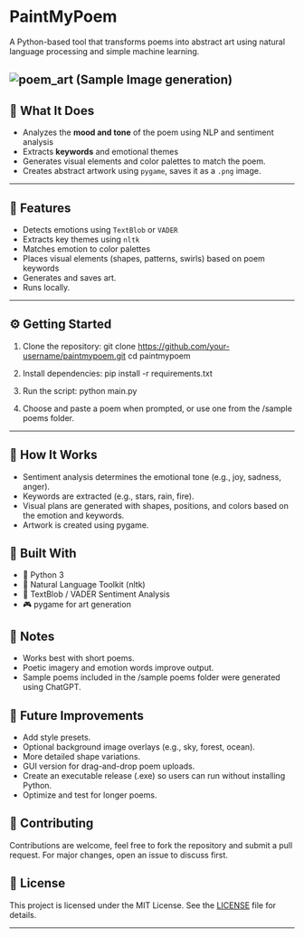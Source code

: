 # PaintMyPoem

A Python-based tool that transforms poems into abstract art using natural language processing and simple machine learning.

![poem_art](https://github.com/user-attachments/assets/60fdc8a4-0eb6-441e-894c-03a7712a3f51)
(Sample Image generation)
---

## 📝 What It Does
- Analyzes the **mood and tone** of the poem using NLP and sentiment analysis
- Extracts **keywords** and emotional themes
- Generates visual elements and color palettes to match the poem.
- Creates abstract artwork using `pygame`, saves it as a `.png` image.

---

## 🚀 Features
- Detects emotions using `TextBlob` or `VADER`
- Extracts key themes using `nltk`
- Matches emotion to color palettes
- Places visual elements (shapes, patterns, swirls) based on poem keywords
- Generates and saves art.
- Runs locally.

---

## ⚙️ Getting Started
1. Clone the repository:
git clone https://github.com/your-username/paintmypoem.git
cd paintmypoem

2. Install dependencies:
pip install -r requirements.txt

3. Run the script:
python main.py

4. Choose and paste a poem when prompted, or use one from the /sample poems folder.
 
 ---

## 🧠 How It Works
- Sentiment analysis determines the emotional tone (e.g., joy, sadness, anger).
- Keywords are extracted (e.g., stars, rain, fire).
- Visual plans are generated with shapes, positions, and colors based on the emotion and keywords.
- Artwork is created using pygame.

## 🧰 Built With
- 🐍 Python 3
- 🧠 Natural Language Toolkit (nltk)
- 💬 TextBlob / VADER Sentiment Analysis
- 🎮 pygame for art generation

## 📌 Notes
- Works best with short poems.
- Poetic imagery and emotion words improve output.
- Sample poems included in the /sample poems folder were generated using ChatGPT.

## 🔮 Future Improvements
- Add style presets.
- Optional background image overlays (e.g., sky, forest, ocean).
- More detailed shape variations.
- GUI version for drag-and-drop poem uploads.
- Create an executable release (.exe) so users can run without installing Python.
- Optimize and test for longer poems.

## 🤝 Contributing
Contributions are welcome, feel free to fork the repository and submit a pull request. For major changes, open an issue to discuss first.

## 📄 License
This project is licensed under the MIT License. See the [LICENSE](LICENSE) file for details.

---
